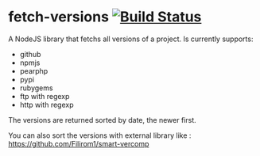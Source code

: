 # fetch-versions [![Build Status](https://travis-ci.org/Filirom1/fetch-versions.svg)](https://travis-ci.org/Filirom1/fetch-versions)

A NodeJS library that fetchs all versions of a project.
Is currently supports:

* github
* npmjs
* pearphp
* pypi
* rubygems
* ftp with regexp
* http with regexp

The versions are returned sorted by date, the newer first.

You can also sort the versions with external library like : https://github.com/Filirom1/smart-vercomp
